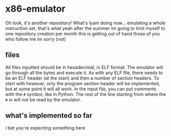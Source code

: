 # x86-emulator
Oh look, it's another repository! What's lyam doing now... emulating a whole instruction set, that's what
yeah after the summer im going to limit myself to one repository creation per month this is getting out of hand
those of you who follow me im sorry (not)

## files
All files inputted should be in hexadecimal, in ELF format. The emulator will go through all the bytes and execute it. As with any ELF file, there needs to be an ELF header (at the start) and then a number of section headers. To start with however, only the program section header will be implemented, but at some point it will all work. In the input file, you can put comments with the `#` symbol, like in Python. The rest of the line starting from where the `#` is will not be read by the emulator.

## what's implemented so far
i bet you're expecting something here
